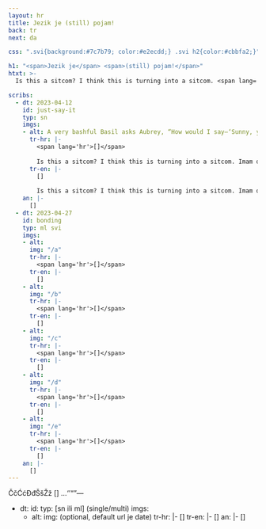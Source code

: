 ```yaml
---
layout: hr
title: Jezik je (still) pojam!
back: tr
next: da

css: ".svi{background:#7c7b79; color:#e2ecdd;} .svi h2{color:#cbbfa2;}"

h1: "<span>Jezik je</span> <span>(still) pojam!</span>"
htxt: >-
  Is this a sitcom? I think this is turning into a sitcom. <span lang='hr'>Imam *odlično vrijeme*.</span>

scribs:
  - dt: 2023-04-12
    id: just-say-it
    typ: sn
    imgs:
    - alt: A very bashful Basil asks Aubrey, “How would I say—‘Sunny, you’re my entire world! I love you so much!’ Aubrey stares at him, then answers. Basil recognizes a word, and not for the better; Aubrey bonks him on the head, muttering something.”
      tr-hr: |-
        <span lang='hr'>[]</span>
        
        Is this a sitcom? I think this is turning into a sitcom. Imam odlično vrijeme. Is this a sitcom? I think this is turning into a sitcom. Imam odlično vrijeme. Is this a sitcom? I think this is turning into a sitcom. Imam odlično vrijeme.
      tr-en: |-
        []
        
        Is this a sitcom? I think this is turning into a sitcom. Imam odlično vrijeme. Is this a sitcom? I think this is turning into a sitcom. Imam odlično vrijeme. Is this a sitcom? I think this is turning into a sitcom. Imam odlično vrijeme.
    an: |-
      []
  - dt: 2023-04-27
    id: bonding
    typ: ml svi
    imgs:
    - alt: 
      img: "/a"
      tr-hr: |-
        <span lang='hr'>[]</span>
      tr-en: |-
        []
    - alt: 
      img: "/b"
      tr-hr: |-
        <span lang='hr'>[]</span>
      tr-en: |-
        []
    - alt: 
      img: "/c"
      tr-hr: |-
        <span lang='hr'>[]</span>
      tr-en: |-
        []
    - alt: 
      img: "/d"
      tr-hr: |-
        <span lang='hr'>[]</span>
      tr-en: |-
        []
    - alt: 
      img: "/e"
      tr-hr: |-
        <span lang='hr'>[]</span>
      tr-en: |-
        []
    an: |-
      []
---
```

ČčĆćĐđŠšŽž
<span lang='hr'>[]</span>
…‘’“”—

  - dt: 
    id: 
    typ: [sn ili ml] (single/multi)
    imgs:
    - alt: 
      img: (optional, default url je date)
      tr-hr: |-
        <span lang='hr'>[]</span>
      tr-en: |-
        []
    an: |-
      []
